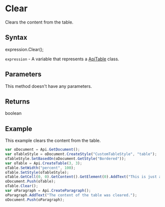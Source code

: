 # Clear

Clears the content from the table.

## Syntax

expression.Clear();

`expression` - A variable that represents a [ApiTable](../ApiTable.md) class.

## Parameters

This method doesn't have any parameters.

## Returns

boolean

## Example

This example clears the content from the table.

```javascript
var oDocument = Api.GetDocument();
var oTableStyle = oDocument.CreateStyle("CustomTableStyle", "table");
oTableStyle.SetBasedOn(oDocument.GetStyle("Bordered"));
var oTable = Api.CreateTable(3, 3);
oTable.SetWidth("percent", 100);
oTable.SetStyle(oTableStyle);
oTable.GetCell(0, 0).GetContent().GetElement(0).AddText("This is just a sample text.");
oDocument.Push(oTable);
oTable.Clear();
var oParagraph = Api.CreateParagraph();
oParagraph.AddText("The content of the table was cleared.");
oDocument.Push(oParagraph);
```
